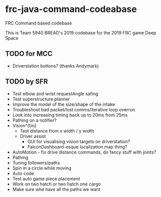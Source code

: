 # frc-java-command-codeabase
FRC Command based codebase

This is Team 5940 BREAD's 2019 codebase for the 2019 FRC game Deep Space

## TODO for MCC
 * Driverstation buttons? (thanks Andymark)


## TODO by SFR
 * Test elbow and wrist requestAngle safing
 * Test superstructure planner
  * Improve the model of the size/shape of the intake
 * Troubleshoot bad packet/lost comms/iterative loop overrun
 * Look into increasing timing back up to 20ms from 25ms
 * Pathing on a notifier?
 * Vision^{tm}
   * Test distance from x width / y width
   * Driver assist
      * GUI for visualising vision targets on driverstation?
      * FalconDashboard-esque localization map thing?
 * AutoMotion - fix drive distance commands, do fancy stuff with joints?
 * Pathing
  * Tuning followers/paths
  * Spin in a circle while moving
 * Auto code
  * Test auto game piece placement
  * Work on two hatch or two hatch one cargo
  * Make sure whe have all the paths we want